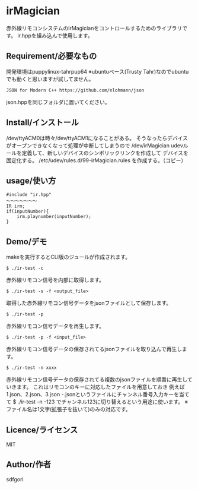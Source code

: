 # irMagician

赤外線リモコンシステムのirMagicianをコントロールするためのライブラリです。
ir.hppを組み込んで使用します。

## Requirement/必要なもの
開発環境はpuppylinux-tahrpup64
※ubuntuベース(Trusty Tahr)なのでubuntuでも動くと思いますが試してません。

	JSON for Modern C++ https://github.com/nlohmann/json
json.hppを同じフォルダに置いてください。

## Install/インストール

/dev/ttyACM0は時々/dev/ttyACM1になることがある。
そうなったらデバイスがオープンできなくなって処理が中断してしまうので
	/dev/irMagician
udevルールを定義して、新しいデバイスのシンボリックリンクを作成して
デバイスを固定化する。
	/etc/udev/rules.d/99-irMagician.rules
を作成する。（コピー）

## usage/使い方
	
	#include "ir.hpp"
	〜〜〜〜〜〜〜
	IR irm;
	if(inputNumber){
		irm.playnumber(inputNumber);
	}

## Demo/デモ

makeを実行するとCLI版のジュールが作成されます。

	$ ./ir-test -c
赤外線リモコン信号を内部に取得します。

	$ ./ir-test -s -f <output_file>
取得した赤外線リモコン信号データをjsonファイルとして保存します。

	$ ./ir-test -p
赤外線リモコン信号データを再生します。

	$ ./ir-test -p -f <input_file>
赤外線リモコン信号データの保存されてるjsonファイルを取り込んで再生します。

	$ ./ir-test -n xxxx
赤外線リモコン信号データの保存されてる複数のjsonファイルを順番に再生していきます。
これはリモコンのキーに対応したファイルを用意しておき
例えば1.json、2.json、3.json
-.jsonというファイルにチャンネル番号入力キーを当てて
	$ ./ir-test -n -123
でチャンネル123に切り替えるという用途に使います。
※ファイル名は1文字(拡張子を抜いて)のみの対応です。

## Licence/ライセンス

MIT

## Author/作者

sdfgori
